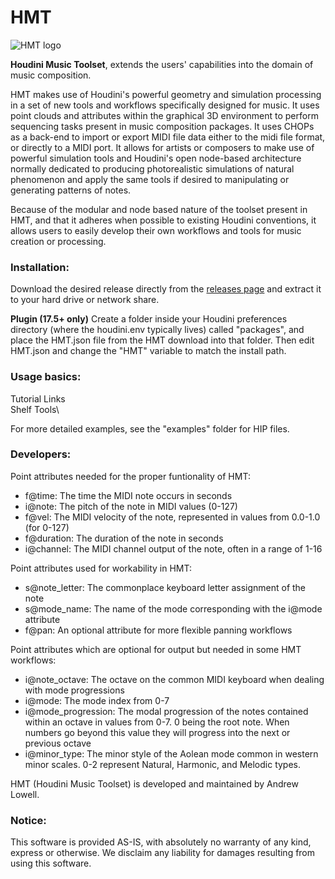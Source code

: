 HMT
======

![HMT logo](https://github.com/andrew-lowell/HMT/blob/master/hmt_logo_01.png)

**Houdini Music Toolset**, extends the users' capabilities into the domain of music composition.

HMT makes use of Houdini's powerful geometry and simulation processing in a set of new tools and workflows specifically designed for music. It uses point clouds and attributes within the graphical 3D environment to perform sequencing tasks present in music composition packages. It uses CHOPs as a back-end to import or export MIDI file data either to the midi file format, or directly to a MIDI port. It allows for artists or composers to make use of powerful simulation tools and Houdini's open node-based architecture normally dedicated to producing photorealistic simulations of natural phenomenon and apply the same tools if desired to manipulating or generating patterns of notes.

Because of the modular and node based nature of the toolset present in HMT, and that it adheres when possible to existing Houdini conventions, it allows users to easily develop their own workflows and tools for music creation or processing.

### Installation:

Download the desired release directly from the [releases page](https://github.com/andrew-lowell/HMT/releases) and extract it to your hard drive or network share.

**Plugin (17.5+ only)**
Create a folder inside your Houdini preferences directory (where the houdini.env typically lives) called "packages", and place the HMT.json file from the HMT download into that folder. Then edit HMT.json and change the "HMT" variable to match the install path.

### Usage basics:
Tutorial Links\
Shelf Tools\

For more detailed examples, see the "examples" folder for HIP files.

### Developers:

Point attributes needed for the proper funtionality of HMT:
* f@time: The time the MIDI note occurs in seconds
* i@note: The pitch of the note in MIDI values (0-127)
* f@vel: The MIDI velocity of the note, represented in values from 0.0-1.0 (for 0-127)
* f@duration: The duration of the note in seconds
* i@channel: The MIDI channel output of the note, often in a range of 1-16

Point attributes used for workability in HMT:
* s@note_letter: The commonplace keyboard letter assignment of the note
* s@mode_name: The name of the mode corresponding with the i@mode attribute
* f@pan: An optional attribute for more flexible panning workflows

Point attributes which are optional for output but needed in some HMT workflows:
* i@note_octave: The octave on the common MIDI keyboard when dealing with mode progressions
* i@mode: The mode index from 0-7
* i@mode_progression: The modal progression of the notes contained within an octave in values from 0-7. 0 being the root note. When numbers go beyond this value they will progress into the next or previous octave
* i@minor_type: The minor style of the Aolean mode common in western minor scales. 0-2 represent Natural, Harmonic, and Melodic types.

HMT (Houdini Music Toolset) is developed and maintained by Andrew Lowell. 

### Notice:
This software is provided AS-IS, with absolutely no warranty of any kind, express or otherwise. We disclaim any liability for damages resulting from using this software.
